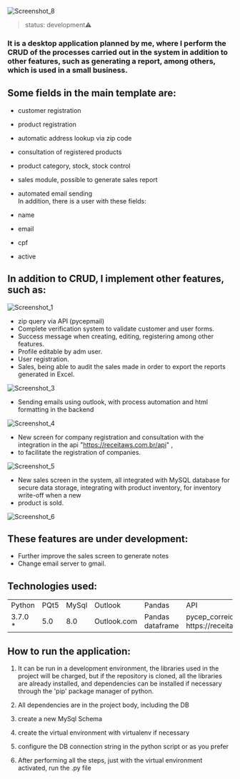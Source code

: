![Screenshot_8](https://user-images.githubusercontent.com/76075516/129220619-abd7ac79-aa04-46b2-a499-11537f19f8d7.png)





>status: development⚠️

### It is a desktop application planned by me, where I perform the CRUD of the processes carried out in the system in addition to other features, such as generating a report, among others, which is used in a small business.

## Some fields in the main template are:

+ customer registration
+ product registration
+ automatic address lookup via zip code
+ consultation of registered products
+ product category, stock, stock control
+ sales module, possible to generate sales report
+ automated email sending  
In addition, there is a user with these fields:

+ name
+ email
+ cpf
+ active

## In addition to CRUD, I implement other features, such as:

![Screenshot_1](https://user-images.githubusercontent.com/76075516/129206059-9d66bfb5-be29-4e5f-b945-891ee2fdb7b2.png)



* zip query via API (pycepmail)
* Complete verification system to validate customer and user forms.
* Success message when creating, editing, registering among other features.
* Profile editable by adm user.
* User registration.
* Sales, being able to audit the sales made in order to export the reports generated in Excel.

![Screenshot_3](https://user-images.githubusercontent.com/76075516/129206471-5489ed0f-0f88-4211-adbe-f49ebfafb7c2.png)


* Sending emails using outlook, with process automation and html formatting in the backend

![Screenshot_4](https://user-images.githubusercontent.com/76075516/129206655-342883fd-59c1-4523-b055-23db18036bbb.png)


* New screen for company registration and consultation with the integration in the api "https://receitaws.com.br/api" ,
* to facilitate the registration of companies.

![Screenshot_5](https://user-images.githubusercontent.com/76075516/129207043-6e7fd53c-fd1d-4ad3-8034-a5319eec0b2a.png)

* New sales screen in the system, all integrated with MySQL database for secure data storage, integrating with product inventory, for inventory write-off when a new
* product is sold.

![Screenshot_6](https://user-images.githubusercontent.com/76075516/129208184-0275ae04-1962-4c51-b31b-974302ca345a.png)

## These features are under development:

- Further improve the sales screen to generate notes
- Change email server to gmail.

## Technologies used:

<table>
  <tr>
    <td> Python </td>
    <td> PQt5 </td>
    <td> MySql </td>
    <td> Outlook </td>
    <td> Pandas </td>
    <td> API </td>
  </tr>
  <tr>
    <td> 3.7.0 * </td>
    <td>5.0</td>
    <td>8.0</td>
    <td> Outlook.com </td>
    <td> Pandas dataframe  </td>
    <td> pycep_correios &  https://receitaws.com.br/api </td>
    
  </tr>
</table>

## How to run the application:

1) It can be run in a development environment, the libraries used in the project will be charged, but if the repository is cloned, all the libraries are already installed, and dependencies can be installed if necessary through the 'pip' package manager of python.

2) All dependencies are in the project body, including the DB
3) create a new MySql Schema
4) create the virtual environment with virtualenv if necessary
5) configure the DB connection string in the python script or as you prefer
6) After performing all the steps, just with the virtual environment activated, run the .py file

